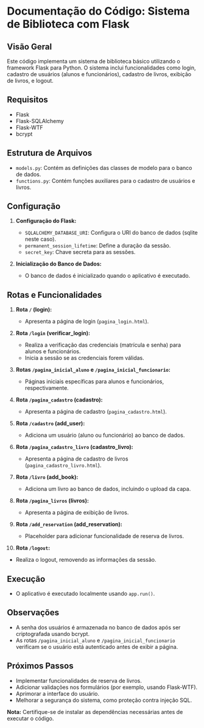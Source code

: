 # Documentação do Código: Sistema de Biblioteca com Flask

## Visão Geral

Este código implementa um sistema de biblioteca básico utilizando o framework Flask para Python. O sistema inclui funcionalidades como login, cadastro de usuários (alunos e funcionários), cadastro de livros, exibição de livros, e logout.

## Requisitos

- Flask
- Flask-SQLAlchemy
- Flask-WTF
- bcrypt

## Estrutura de Arquivos

- `models.py`: Contém as definições das classes de modelo para o banco de dados.
- `functions.py`: Contém funções auxiliares para o cadastro de usuários e livros.

## Configuração

1. **Configuração do Flask:**
   - `SQLALCHEMY_DATABASE_URI`: Configura o URI do banco de dados (sqlite neste caso).
   - `permanent_session_lifetime`: Define a duração da sessão.
   - `secret_key`: Chave secreta para as sessões.

2. **Inicialização do Banco de Dados:**
   - O banco de dados é inicializado quando o aplicativo é executado.

## Rotas e Funcionalidades

1. **Rota `/` (login):**
   - Apresenta a página de login (`pagina_login.html`).

2. **Rota `/login` (verificar_login):**
   - Realiza a verificação das credenciais (matrícula e senha) para alunos e funcionários.
   - Inicia a sessão se as credenciais forem válidas.

3. **Rotas `/pagina_inicial_aluno` e `/pagina_inicial_funcionario`:**
   - Páginas iniciais específicas para alunos e funcionários, respectivamente.

4. **Rota `/pagina_cadastro` (cadastro):**
   - Apresenta a página de cadastro (`pagina_cadastro.html`).

5. **Rota `/cadastro` (add_user):**
   - Adiciona um usuário (aluno ou funcionário) ao banco de dados.

6. **Rota `/pagina_cadastro_livro` (cadastro_livro):**
   - Apresenta a página de cadastro de livros (`pagina_cadastro_livro.html`).

7. **Rota `/livro` (add_book):**
   - Adiciona um livro ao banco de dados, incluindo o upload da capa.

8. **Rota `/pagina_livros` (livros):**
   - Apresenta a página de exibição de livros.

9. **Rota `/add_reservation` (add_reservation):**
   - Placeholder para adicionar funcionalidade de reserva de livros.

10. **Rota `/logout`:**
   - Realiza o logout, removendo as informações da sessão.

## Execução

- O aplicativo é executado localmente usando `app.run()`.

## Observações

- A senha dos usuários é armazenada no banco de dados após ser criptografada usando bcrypt.
- As rotas `/pagina_inicial_aluno` e `/pagina_inicial_funcionario` verificam se o usuário está autenticado antes de exibir a página.

## Próximos Passos

- Implementar funcionalidades de reserva de livros.
- Adicionar validações nos formulários (por exemplo, usando Flask-WTF).
- Aprimorar a interface do usuário.
- Melhorar a segurança do sistema, como proteção contra injeção SQL.

**Nota:** Certifique-se de instalar as dependências necessárias antes de executar o código.
